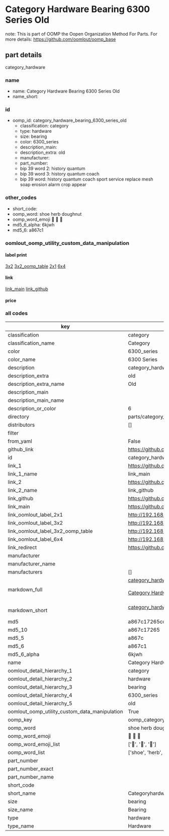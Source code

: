 # Category Hardware Bearing 6300 Series Old  

note: This is part of OOMP the Oopen Organization Method For Parts. For more details: https://github.com/oomlout/oomp_base

##  part details
  



category_hardware



### name
* name: Category Hardware Bearing 6300 Series Old
* name_short: 
### id
* oomp_id: category_hardware_bearing_6300_series_old
  * classification: category
  * type: hardware
  * size: bearing
  * color: 6300_series
  * description_main: 
  * description_extra: old
  * manufacturer: 
  * part_number: 
  * bip 39 word 2: history quantum
  * bip 39 word 3: history quantum coach
  * bip 39 word: history quantum coach sport service replace mesh soap erosion alarm crop appear

### other_codes
* short_code: 
* oomp_word: shoe herb doughnut
* oomp_word_emoji :shoe: :herb: :doughnut:
* md5_6_alpha: 6kjwh
* md5_6: a867c1






### oomlout_oomp_utility_custom_data_manipulation
#### label print
[3x2](http://192.168.1.245:1112/?label=oomp%206kjwh)
[3x2_oomp_table](http://192.168.1.108:1112/?label=oomp%206kjwh)
[2x1](http://192.168.1.242:1112/?label=oomp%206kjwh)
[6x4](http://192.168.1.55:1112/?label=oomp%206kjwh)    

#### link

[link_main](https://github.com/oomlout/oomlout_oomp_version_1_messy/tree/main/parts/category_hardware_bearing_6300_series_old) [link_github](https://github.com/oomlout/oomlout_oomp_version_1_messy/tree/main/parts/category_hardware_bearing_6300_series_old)                             

#### price







### all codes 
| key | value |  
| --- | --- |  
| classification | category |  
| classification_name | Category |  
| color | 6300_series |  
| color_name | 6300 Series |  
| description | category_hardware |  
| description_extra | old |  
| description_extra_name | Old |  
| description_main |  |  
| description_main_name |  |  
| description_or_color | 6  |  
| directory | parts/category_hardware_bearing_6300_series_old |  
| distributors | [] |  
| filter |  |  
| from_yaml | False |  
| github_link | https://github.com/oomlout/oomlout_oomp_part_src/tree/main/parts/category_hardware_bearing_6300_series_old |  
| id | category_hardware_bearing_6300_series_old |  
| link_1 | https://github.com/oomlout/oomlout_oomp_version_1_messy/tree/main/parts/category_hardware_bearing_6300_series_old |  
| link_1_name | link_main |  
| link_2 | https://github.com/oomlout/oomlout_oomp_version_1_messy/tree/main/parts/category_hardware_bearing_6300_series_old |  
| link_2_name | link_github |  
| link_github | https://github.com/oomlout/oomlout_oomp_version_1_messy/tree/main/parts/category_hardware_bearing_6300_series_old |  
| link_main | https://github.com/oomlout/oomlout_oomp_version_1_messy/tree/main/parts/category_hardware_bearing_6300_series_old |  
| link_oomlout_label_2x1 | http://192.168.1.242:1112/?label=oomp%206kjwh |  
| link_oomlout_label_3x2 | http://192.168.1.245:1112/?label=oomp%206kjwh |  
| link_oomlout_label_3x2_oomp_table | http://192.168.1.108:1112/?label=oomp%206kjwh |  
| link_oomlout_label_6x4 | http://192.168.1.55:1112/?label=oomp%206kjwh |  
| link_redirect | https://github.com/oomlout/oomlout_oomp_version_1_messy/tree/main/parts/category_hardware_bearing_6300_series_old |  
| manufacturer |  |  
| manufacturer_name |  |  
| manufacturers | [] |  
| markdown_full | [category_hardware_bearing_6300_series_old](none)<br>[](none)<br>[Category Hardware Bearing 6300 Series Old](none)<br><br> |  
| markdown_short | [category_hardware_bearing_6300_series_old](none)<br><br> |  
| md5 | a867c17265cdb17adb621d2a596bd361 |  
| md5_10 | a867c17265 |  
| md5_5 | a867c |  
| md5_6 | a867c1 |  
| md5_6_alpha | 6kjwh |  
| name | Category Hardware Bearing 6300 Series Old |  
| oomlout_detail_hierarchy_1 | category |  
| oomlout_detail_hierarchy_2 | hardware |  
| oomlout_detail_hierarchy_3 | bearing |  
| oomlout_detail_hierarchy_4 | 6300_series |  
| oomlout_detail_hierarchy_5 | old |  
| oomlout_oomp_utility_custom_data_manipulation | True |  
| oomp_key | oomp_category_hardware_bearing_6300_series_old |  
| oomp_word | shoe herb doughnut |  
| oomp_word_emoji | :shoe: :herb: :doughnut: |  
| oomp_word_emoji_list | [':shoe:', ':herb:', ':doughnut:'] |  
| oomp_word_list | ['shoe', 'herb', 'doughnut'] |  
| part_number |  |  
| part_number_exact |  |  
| part_number_name |  |  
| short_code |  |  
| short_name | Categoryhardware |  
| size | bearing |  
| size_name | Bearing |  
| type | hardware |  
| type_name | Hardware |  
